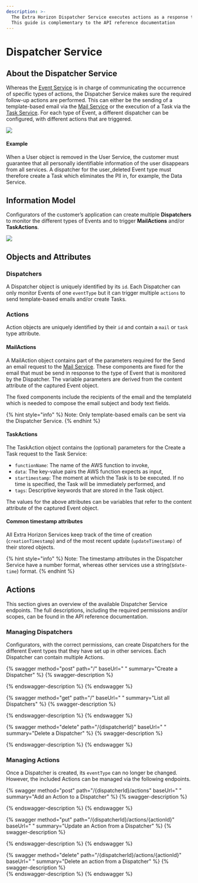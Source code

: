 ```yaml
---
description: >-
  The Extra Horizon Dispatcher Service executes actions as a response to events.
  This guide is complementary to the API reference documentation
---
```


# Dispatcher Service

## About the Dispatcher Service

Whereas the [Event Service](event-service.md) is in charge of communicating the occurrence of specific types of actions, the Dispatcher Service makes sure the required follow-up actions are performed. This can either be the sending of a template-based email via the [Mail Service](../communication-options/mail-service.md) or the execution of a Task via the [Task Service](task-service.md). For each type of Event, a different dispatcher can be configured, with different actions that are triggered.

![](../../.gitbook/assets/Screenshot\_20211018\_164704.png)

#### Example

When a User object is removed in the User Service, the customer must guarantee that all personally identifiable information of the user disappears from all services. A dispatcher for the user\_deleted Event type must therefore create a Task which eliminates the PII in, for example, the Data Service.

## Information Model

Configurators of the customer’s application can create multiple **Dispatchers** to monitor the different types of Events and to trigger **MailActions** and/or **TaskActions**.

![](https://lh5.googleusercontent.com/HWx1d8raCgb4krRTMaQXf87qrTNs1REe2KJTTrz1zZwSNbgrQIvOo7jhSTDDHOdujlccumzLal1gCDPHzAgWghYKjqrYJfoClSXRmrgzQhq15GUNhUchJmwY80LfIsrzz-oaU9Q=s0)

## Objects and Attributes

### Dispatchers

A Dispatcher object is uniquely identified by its `id`. Each Dispatcher can only monitor Events of one `eventType` but it can trigger multiple `actions` to send template-based emails and/or create Tasks.

### Actions

Action objects are uniquely identified by their `id` and contain a `mail` or `task` type attribute.

#### MailActions

A MailAction object contains part of the parameters required for the Send an email request to the [Mail Service](../communication-options/mail-service.md). These components are fixed for the email that must be send in response to the type of Event that is monitored by the Dispatcher. The variable parameters are derived from the content attribute of the captured Event object.

The fixed components include the recipients of the email and the templateId which is needed to compose the email subject and body text fields.

{% hint style="info" %}
Note: Only template-based emails can be sent via the Dispatcher Service.
{% endhint %}

#### TaskActions

The TaskAction object contains the (optional) parameters for the Create a Task request to the Task Service:

* `functionName`: The name of the AWS function to invoke,
* `data`: The key-value pairs the AWS function expects as input,
* `startimestamp`: The moment at which the Task is to be executed. If no time is specified, the Task will be immediately performed, and
* `tags`: Descriptive keywords that are stored in the Task object.

The values for the above attributes can be variables that refer to the content attribute of the captured Event object.

#### Common timestamp attributes <a href="#docs-internal-guid-2bab1c3c-7fff-eacb-5ca1-4c989f84ba8f" id="docs-internal-guid-2bab1c3c-7fff-eacb-5ca1-4c989f84ba8f"></a>

All Extra Horizon Services keep track of the time of creation (`creationTimestamp`) and of the most recent update (`updateTimestamp)` of their stored objects.

{% hint style="info" %}
Note: The timestamp attributes in the Dispatcher Service have a number format, whereas other services use a string(`$date-time`) format.
{% endhint %}

## Actions

This section gives an overview of the available Dispatcher Service endpoints. The full descriptions, including the required permissions and/or scopes, can be found in the API reference documentation.

### Managing Dispatchers

Configurators, with the correct permissions, can create Dispatchers for the different Event types that they have set up in other services. Each Dispatcher can contain multiple Actions.

{% swagger method="post" path="/" baseUrl=" " summary="Create a Dispatcher" %}
{% swagger-description %}

{% endswagger-description %}
{% endswagger %}

{% swagger method="get" path="/" baseUrl=" " summary="List all Dispatchers" %}
{% swagger-description %}

{% endswagger-description %}
{% endswagger %}

{% swagger method="delete" path="/{dispatcherId}" baseUrl=" " summary="Delete a Dispatcher" %}
{% swagger-description %}

{% endswagger-description %}
{% endswagger %}

### Managing Actions

Once a Dispatcher is created, its `eventType` can no longer be changed. However, the included Actions can be managed via the following endpoints.

{% swagger method="post" path="/{dispatcherId}/actions" baseUrl=" " summary="Add an Action to a Dispatcher" %}
{% swagger-description %}

{% endswagger-description %}
{% endswagger %}

{% swagger method="put" path="/{dispatcherId}/actions/{actionId}" baseUrl=" " summary="Update an Action from a Dispatcher" %}
{% swagger-description %}

{% endswagger-description %}
{% endswagger %}

{% swagger method="delete" path="/{dispatcherId}/actions/{actionId}" baseUrl=" " summary="Delete an action from a Dispatcher" %}
{% swagger-description %}
\
{% endswagger-description %}
{% endswagger %}
